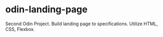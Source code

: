 # odin-landing-page
Second Odin Project. Build landing page to specifications. Utilize HTML, CSS, Flexbox.
